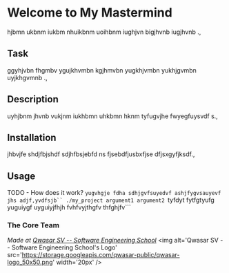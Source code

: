 # Welcome to My Mastermind

hjbmn ukbnm iukbm nhuikbnm uoihbnm iughjvn bigjhvnb iugjhvnb .,
## Task

ggyhjvbn fhgmbv ygujkhvmbn kgjhmvbn yugkhjvmbn yukhjgvmbn uyjkhgvmnb .,
## Description

uyhjbnm jhvnb vukjnm iukhbmn uhkbmn hknm tyfugvjhe fwyegfuysvdf s.,
## Installation

jhbvjfe shdjfbjshdf sdjhfbsjebfd ns fjsebdfjusbxfjse dfjsxgyfjksdf.,
## Usage
TODO - How does it work?
```yugvhgje fdha sdhjgvfsuyedvf ashjfygvsauyevf jhs adjf,yvdfsjb``
./my_project argument1 argument2
```tyfdyt fytfgtyufg yuguiygf uyguiyjfhjh fvhfvyjthgfv thfghjfv```

### The Core Team

<span><i>Made at <a href='https://qwasar.io'>Qwasar SV -- Software Engineering School</a></i></span>
<span><img alt='Qwasar SV -- Software Engineering School's Logo' src='https://storage.googleapis.com/qwasar-public/qwasar-logo_50x50.png' width='20px' /></span>